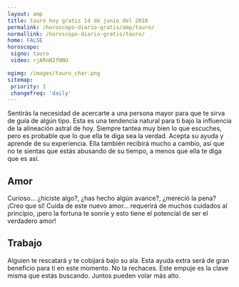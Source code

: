 ```yaml
---
layout: amp
title: tauro hoy gratis 14 de junio del 2018 
permalink: /horoscopo-diario-gratis/amp/tauro/
normallink: /horoscopo-diario-gratis/tauro/
home: FALSE
horoscopo:
 signo: tauro
 video: rjARnN2fNNU

ogimg: /images/tauro_char.png
sitemap:
 priority: 1
 changefreq: 'daily'
---
```



Sentirás la necesidad de acercarte a una persona mayor para que te sirva de guía de algún tipo. Esta es una tendencia natural para ti bajo la influencia de la alineación astral de hoy. Siempre tantea muy bien lo que escuches, pero es probable que lo que ella te diga sea la verdad. Acepta su ayuda y aprende de su experiencia. Ella también recibirá mucho a cambio, así que no te sientas que estás abusando de su tiempo, a menos que ella te diga que es así.

## Amor

Curioso... ¿hiciste algo?, ¿has hecho algún avance?, ¿mereció la pena? ¡Creo que sí! Cuida de este nuevo amor... requerirá de muchos cuidados al principio, ¡pero la fortuna te sonríe y esto tiene el potencial de ser el verdadero amor!

## Trabajo

Alguien te rescatará y te cobijará bajo su ala. Esta ayuda extra será de gran beneficio para ti en este momento. No la rechaces. Este empuje es la clave misma que estás buscando. Juntos pueden volar más alto.
